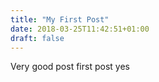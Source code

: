 ```yaml
---
title: "My First Post"
date: 2018-03-25T11:42:51+01:00
draft: false
---
```


Very good post first post yes